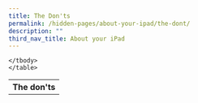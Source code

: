 ```yaml
---
title: The Don'ts
permalink: /hidden-pages/about-your-ipad/the-dont/
description: ""
third_nav_title: About your iPad
---
```

<table>
	<tbody>
		<tr><th>The don'ts
			</th></tr><tr>
			</tr>
		
	</tbody>
	</table>